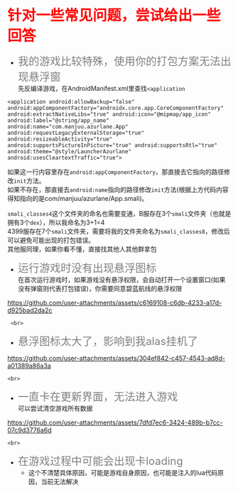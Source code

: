 ## <font color=red size=6> 针对一些常见问题，尝试给出一些回答 </font>
* <font color=gray size=5>我的游戏比较特殊，使用你的打包方案无法出现悬浮窗 </font><br>
    先反编译游戏，在AndroidManifest.xml里查找`<application`<br>
```
<application android:allowBackup="false" android:appComponentFactory="androidx.core.app.CoreComponentFactory" android:extractNativeLibs="true" android:icon="@mipmap/app_icon" android:label="@string/app_name" android:name="com.manjuu.azurlane.App" android:requestLegacyExternalStorage="true" android:resizeableActivity="true" android:supportsPictureInPicture="true" android:supportsRtl="true" android:theme="@style/LauncherAzurlane" android:usesCleartextTraffic="true">
```
如果这一行内容里存在`android:appComponentFactory`，那直接去它指向的路径修改`init`方法。<br>
如果不存在，那直接去`android:name`指向的路径修改`init`方法(根据上方代码内容得知指向的是com/manjuu/azurlane/App.smali)。<br>

`smali_classes4`这个文件夹的命名也需要变通，B服存在3个`smali`文件夹（也就是拥有3个`dex`），所以我命名为3+1=4<br>
4399服存在7个`smali`文件夹，需要将我的文件夹命名为`smali_classes8`，修改后可以避免可能出现的打包错误。<br>其他服同理，如果你看不懂，直接找其他人其他群拿包
<br>
* <font color=gray size=5>运行游戏时没有出现悬浮图标 </font><br>
     在首次运行游戏时，如果游戏没有悬浮权限，会自动打开一个设置窗口(如果没有弹窗则代表打包错误)，你需要同意碧蓝航线的悬浮权限<br>

     
https://github.com/user-attachments/assets/c6169108-c6db-4233-a17d-d925bad2da2c


     <br>
* <font color=gray size=5>悬浮图标太大了，影响到我alas挂机了 </font><br>


https://github.com/user-attachments/assets/304ef842-c457-4543-ad8d-a01389a86a3a


    <br>
* <font color=gray size=5>一直卡在更新界面，无法进入游戏 </font><br>
    可以尝试清空游戏所有数据<br>
    

https://github.com/user-attachments/assets/7dfd7ec6-3424-489b-b7cc-07c9d3776a6d


    <br>
* <font color=gray size=5>在游戏过程中可能会出现卡loading </font><br>
    * 这个不清楚具体原因，可能是游戏自身原因，也可能是注入的lua代码原因，当前无法解决

